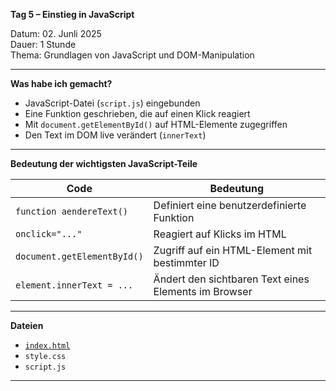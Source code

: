 **Tag 5 – Einstieg in JavaScript**

Datum: 02. Junli 2025  
Dauer: 1 Stunde  
Thema: Grundlagen von JavaScript und DOM-Manipulation

---

**Was habe ich gemacht?**

- JavaScript-Datei (`script.js`) eingebunden
- Eine Funktion geschrieben, die auf einen Klick reagiert
- Mit `document.getElementById()` auf HTML-Elemente zugegriffen
- Den Text im DOM live verändert (`innerText`)

---

**Bedeutung der wichtigsten JavaScript-Teile**

| Code                          | Bedeutung                                                   |
|-------------------------------|--------------------------------------------------------------|
| `function aendereText()`      | Definiert eine benutzerdefinierte Funktion                   |
| `onclick="..."`               | Reagiert auf Klicks im HTML                                 |
| `document.getElementById()`   | Zugriff auf ein HTML-Element mit bestimmter ID              |
| `element.innerText = ...`     | Ändert den sichtbaren Text eines Elements im Browser        |

---

**Dateien**

- [`index.html`](https://sugu4.github.io/100-days-of-code/Day05)
- `style.css`
- `script.js`

---
